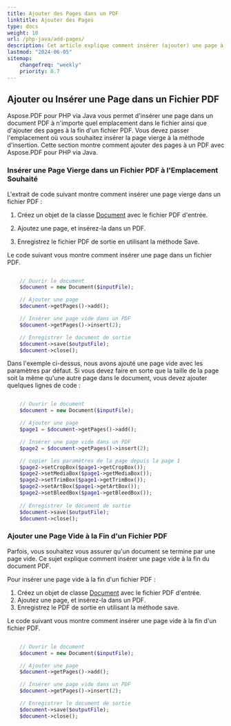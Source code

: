 ```yaml
---
title: Ajouter des Pages dans un PDF
linktitle: Ajouter des Pages
type: docs
weight: 10
url: /php-java/add-pages/
description: Cet article explique comment insérer (ajouter) une page à l'emplacement souhaité dans un fichier PDF. Apprenez à déplacer, supprimer (effacer) des pages d'un fichier PDF en utilisant PHP.
lastmod: "2024-06-05"
sitemap:
    changefreq: "weekly"
    priority: 0.7
---
```


## Ajouter ou Insérer une Page dans un Fichier PDF

Aspose.PDF pour PHP via Java vous permet d'insérer une page dans un document PDF à n'importe quel emplacement dans le fichier ainsi que d'ajouter des pages à la fin d'un fichier PDF. Vous devez passer l'emplacement où vous souhaitez insérer la page vierge à la méthode d'insertion. Cette section montre comment ajouter des pages à un PDF avec Aspose.PDF pour PHP via Java.

### Insérer une Page Vierge dans un Fichier PDF à l'Emplacement Souhaité

L'extrait de code suivant montre comment insérer une page vierge dans un fichier PDF :

1. Créez un objet de la classe [Document](https://reference.aspose.com/pdf/java/com.aspose.pdf/Document) avec le fichier PDF d'entrée.
1. Ajoutez une page, et insérez-la dans un PDF.

1. Enregistrez le fichier PDF de sortie en utilisant la méthode Save.

Le code suivant vous montre comment insérer une page dans un fichier PDF.

```php

    // Ouvrir le document
    $document = new Document($inputFile);

    // Ajouter une page
    $document->getPages()->add();

    // Insérer une page vide dans un PDF
    $document->getPages()->insert(2);

    // Enregistrer le document de sortie
    $document->save($outputFile);
    $document->close();
```

Dans l'exemple ci-dessus, nous avons ajouté une page vide avec les paramètres par défaut. Si vous devez faire en sorte que la taille de la page soit la même qu'une autre page dans le document, vous devez ajouter quelques lignes de code :

```php

    // Ouvrir le document
    $document = new Document($inputFile);

    // Ajouter une page
    $page1 = $document->getPages()->add();

    // Insérer une page vide dans un PDF
    $page2 = $document->getPages()->insert(2);

    // copier les paramètres de la page depuis la page 1
    $page2->setCropBox($page1->getCropBox());
    $page2->setMediaBox($page1->getMediaBox());
    $page2->setTrimBox($page1->getTrimBox());
    $page2->setArtBox($page1->getArtBox());
    $page2->setBleedBox($page1->getBleedBox());
    
    // Enregistrer le document de sortie
    $document->save($outputFile);
    $document->close();
```


### Ajouter une Page Vide à la Fin d'un Fichier PDF

Parfois, vous souhaitez vous assurer qu'un document se termine par une page vide. Ce sujet explique comment insérer une page vide à la fin du document PDF.

Pour insérer une page vide à la fin d'un fichier PDF :

1. Créez un objet de classe [Document](https://reference.aspose.com/pdf/java/com.aspose.pdf/Document) avec le fichier PDF d'entrée.
2. Ajoutez une page, et insérez-la dans un PDF.
3. Enregistrez le PDF de sortie en utilisant la méthode save.

Le code suivant vous montre comment insérer une page vide à la fin d'un fichier PDF.

```php

    // Ouvrir le document
    $document = new Document($inputFile);

    // Ajouter une page
    $document->getPages()->add();

    // Insérer une page vide dans un PDF
    $document->getPages()->insert(2);

    // Enregistrer le document de sortie
    $document->save($outputFile);
    $document->close();
```